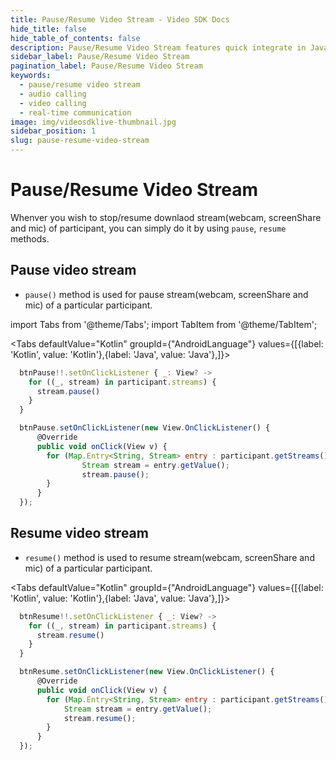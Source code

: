 ```yaml
---
title: Pause/Resume Video Stream - Video SDK Docs
hide_title: false
hide_table_of_contents: false
description: Pause/Resume Video Stream features quick integrate in Javascript, React JS, Android, IOS, React Native, Flutter with Video SDK to add live video & audio conferencing to your applications.
sidebar_label: Pause/Resume Video Stream
pagination_label: Pause/Resume Video Stream
keywords:
  - pause/resume video stream
  - audio calling
  - video calling
  - real-time communication
image: img/videosdklive-thumbnail.jpg
sidebar_position: 1
slug: pause-resume-video-stream
---
```


# Pause/Resume Video Stream

Whenver you wish to stop/resume downlaod stream(webcam, screenShare and mic) of participant, you can simply do it by using `pause`, `resume` methods.

## Pause video stream

- `pause()` method is used for pause stream(webcam, screenShare and mic) of a particular participant.

import Tabs from '@theme/Tabs';
import TabItem from '@theme/TabItem';

<Tabs
defaultValue="Kotlin"
groupId={"AndroidLanguage"}
values={[{label: 'Kotlin', value: 'Kotlin'},{label: 'Java', value: 'Java'},]}>

<TabItem value="Kotlin">

```js
  btnPause!!.setOnClickListener { _: View? ->
    for ((_, stream) in participant.streams) {
      stream.pause()
    }
  }
```

</TabItem>

<TabItem value="Java">

```js
  btnPause.setOnClickListener(new View.OnClickListener() {
      @Override
      public void onClick(View v) {
        for (Map.Entry<String, Stream> entry : participant.getStreams().entrySet()) {
                Stream stream = entry.getValue();
                stream.pause();
        }
      }
  });
```

</TabItem>

</Tabs>

## Resume video stream

- `resume()` method is used to resume stream(webcam, screenShare and mic) of a particular participant.


<Tabs
defaultValue="Kotlin"
groupId={"AndroidLanguage"}
values={[{label: 'Kotlin', value: 'Kotlin'},{label: 'Java', value: 'Java'},]}>

<TabItem value="Kotlin">

```js
  btnResume!!.setOnClickListener { _: View? ->
    for ((_, stream) in participant.streams) {
      stream.resume()
    }
  }
```

</TabItem>

<TabItem value="Java">

```js
  btnResume.setOnClickListener(new View.OnClickListener() {
      @Override
      public void onClick(View v) {
        for (Map.Entry<String, Stream> entry : participant.getStreams().entrySet()) {
            Stream stream = entry.getValue();
            stream.resume();
        }
      }
  });
```

</TabItem>

</Tabs>
